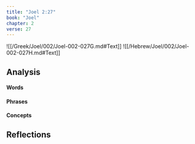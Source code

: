 ```yaml
---
title: "Joel 2:27"
book: "Joel"
chapter: 2
verse: 27
---
```

![[/Greek/Joel/002/Joel-002-027G.md#Text]]
![[/Hebrew/Joel/002/Joel-002-027H.md#Text]]

## Analysis

#### Words

#### Phrases

#### Concepts

## Reflections
